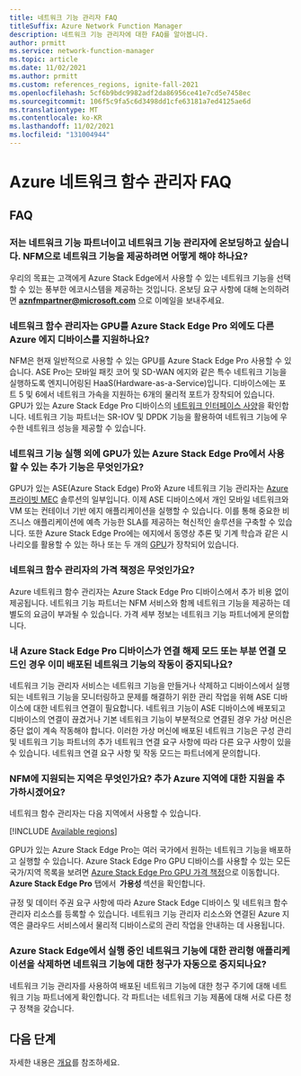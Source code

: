 ```yaml
---
title: 네트워크 기능 관리자 FAQ
titleSuffix: Azure Network Function Manager
description: 네트워크 기능 관리자에 대한 FAQ를 알아봅니다.
author: prmitt
ms.service: network-function-manager
ms.topic: article
ms.date: 11/02/2021
ms.author: prmitt
ms.custom: references_regions, ignite-fall-2021
ms.openlocfilehash: 5cf6b9bdc9982adf2da86956ce41e7cd5e7458ec
ms.sourcegitcommit: 106f5c9fa5c6d3498dd1cfe63181a7ed4125ae6d
ms.translationtype: MT
ms.contentlocale: ko-KR
ms.lasthandoff: 11/02/2021
ms.locfileid: "131004944"
---
```

# <a name="azure-network-function-manager-faq"></a>Azure 네트워크 함수 관리자 FAQ

## <a name="faqs"></a>FAQ

### <a name="i-am-a-network-function-partner-and-want-to-onboard-to-network-function-manager-how-do-i-offer-my-network-function-with-nfm"></a>저는 네트워크 기능 파트너이고 네트워크 기능 관리자에 온보딩하고 싶습니다. NFM으로 네트워크 기능을 제공하려면 어떻게 해야 하나요?

우리의 목표는 고객에게 Azure Stack Edge에서 사용할 수 있는 네트워크 기능을 선택할 수 있는 풍부한 에코시스템을 제공하는 것입니다. 온보딩 요구 사항에 대해 논의하려면 **aznfmpartner@microsoft.com** 으로 이메일을 보내주세요.

### <a name="does-network-function-manager-support-other-azure-edge-devices-in-addition-to-azure-stack-edge-pro-with-gpu"></a>네트워크 함수 관리자는 GPU를 Azure Stack Edge Pro 외에도 다른 Azure 에지 디바이스를 지원하나요?

NFM은 현재 일반적으로 사용할 수 있는 GPU를 Azure Stack Edge Pro 사용할 수 있습니다. ASE Pro는 모바일 패킷 코어 및 SD-WAN 에지와 같은 특수 네트워크 기능을 실행하도록 엔지니어링된 HaaS(Hardware-as-a-Service)입니다. 디바이스에는 포트 5 및 6에서 네트워크 가속을 지원하는 6개의 물리적 포트가 장착되어 있습니다. GPU가 있는 Azure Stack Edge Pro 디바이스의 [네트워크 인터페이스 사양](../databox-online/azure-stack-edge-gpu-technical-specifications-compliance.md#network-interface-specifications)을 확인합니다. 네트워크 기능 파트너는 SR-IOV 및 DPDK 기능을 활용하여 네트워크 기능에 우수한 네트워크 성능을 제공할 수 있습니다.

### <a name="what-additional-capabilities-are-available-on-azure-stack-edge-pro-with-gpu-in-addition-to-running-network-functions"></a>네트워크 기능 실행 외에 GPU가 있는 Azure Stack Edge Pro에서 사용할 수 있는 추가 기능은 무엇인가요?

GPU가 있는 ASE(Azure Stack Edge) Pro와 Azure 네트워크 기능 관리자는 [Azure 프라이빗 MEC](../private-multi-access-edge-compute-mec/index.yml) 솔루션의 일부입니다. 이제 ASE 디바이스에서 개인 모바일 네트워크와 VM 또는 컨테이너 기반 에지 애플리케이션을 실행할 수 있습니다. 이를 통해 중요한 비즈니스 애플리케이션에 예측 가능한 SLA를 제공하는 혁신적인 솔루션을 구축할 수 있습니다. 또한 Azure Stack Edge Pro에는 에지에서 동영상 추론 및 기계 학습과 같은 시나리오를 활용할 수 있는 하나 또는 두 개의 [GPU](../databox-online/azure-stack-edge-gpu-technical-specifications-compliance.md#compute-acceleration-specifications)가 장착되어 있습니다.

### <a name="what-is-the-pricing-for-network-function-manager"></a>네트워크 함수 관리자의 가격 책정은 무엇인가요?

Azure 네트워크 함수 관리자는 Azure Stack Edge Pro 디바이스에서 추가 비용 없이 제공됩니다. 네트워크 기능 파트너는 NFM 서비스와 함께 네트워크 기능을 제공하는 데 별도의 요금이 부과될 수 있습니다. 가격 세부 정보는 네트워크 기능 파트너에게 문의합니다.

### <a name="if-my-azure-stack-edge-pro-device-is-in-a-disconnected-mode-or-partially-connected-mode-will-the-network-functions-already-deployed-stop-working"></a>내 Azure Stack Edge Pro 디바이스가 연결 해제 모드 또는 부분 연결 모드인 경우 이미 배포된 네트워크 기능의 작동이 중지되나요?

네트워크 기능 관리자 서비스는 네트워크 기능을 만들거나 삭제하고 디바이스에서 실행되는 네트워크 기능을 모니터링하고 문제를 해결하기 위한 관리 작업을 위해 ASE 디바이스에 대한 네트워크 연결이 필요합니다. 네트워크 기능이 ASE 디바이스에 배포되고 디바이스의 연결이 끊겼거나 기본 네트워크 기능이 부분적으로 연결된 경우 가상 머신은 중단 없이 계속 작동해야 합니다. 이러한 가상 머신에 배포된 네트워크 기능은 구성 관리 및 네트워크 기능 파트너의 추가 네트워크 연결 요구 사항에 따라 다른 요구 사항이 있을 수 있습니다. 네트워크 연결 요구 사항 및 작동 모드는 파트너에게 문의합니다.

### <a name="which-regions-are-supported-for-nfm-will-you-add-support-for-additional-azure-regions"></a>NFM에 지원되는 지역은 무엇인가요? 추가 Azure 지역에 대한 지원을 추가하시겠어요?

네트워크 함수 관리자는 다음 지역에서 사용할 수 있습니다.

[!INCLUDE [Available regions](../../includes/network-function-manager-regions-include.md)]

GPU가 있는 Azure Stack Edge Pro는 여러 국가에서 원하는 네트워크 기능을 배포하고 실행할 수 있습니다. Azure Stack Edge Pro GPU 디바이스를 사용할 수 있는 모든 국가/지역 목록을 보려면 [Azure Stack Edge Pro GPU 가격 책정](https://azure.microsoft.com/pricing/details/azure-stack/edge/#azureStackEdgePro)으로 이동합니다. **Azure Stack Edge Pro** 탭에서  **가용성** 섹션을 확인합니다.

규정 및 데이터 주권 요구 사항에 따라 Azure Stack Edge 디바이스 및 네트워크 함수 관리자 리소스를 등록할 수 있습니다. 네트워크 기능 관리자 리소스와 연결된 Azure 지역은 클라우드 서비스에서 물리적 디바이스로의 관리 작업을 안내하는 데 사용됩니다.

### <a name="when-i-delete-the-managed-application-for-my-network-function-running-on-azure-stack-edge-will-the-billing-for-network-functions-automatically-stop"></a>Azure Stack Edge에서 실행 중인 네트워크 기능에 대한 관리형 애플리케이션을 삭제하면 네트워크 기능에 대한 청구가 자동으로 중지되나요?

네트워크 기능 관리자를 사용하여 배포된 네트워크 기능에 대한 청구 주기에 대해 네트워크 기능 파트너에게 확인합니다. 각 파트너는 네트워크 기능 제품에 대해 서로 다른 청구 정책을 갖습니다.

## <a name="next-steps"></a>다음 단계

자세한 내용은 [개요](overview.md)를 참조하세요.
